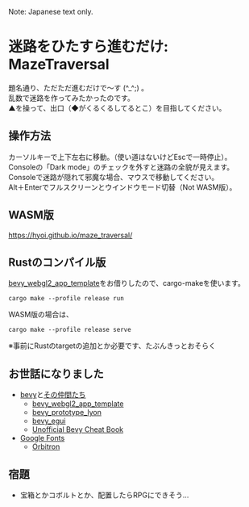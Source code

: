 Note: Japanese text only.

# 迷路をひたすら進むだけ: MazeTraversal
題名通り、ただただ進むだけで～す (^_^;) 。  
乱数で迷路を作ってみたかったのです。  
▲を操って、出口（◆がくるくるしてるとこ）を目指してください。
## 操作方法
カーソルキーで上下左右に移動。（使い道はないけどEscで一時停止）。   
Consoleの「Dark mode」のチェックを外すと迷路の全貌が見えます。  
Consoleで迷路が隠れて邪魔な場合、マウスで移動してください。  
Alt＋Enterでフルスクリーンとウインドウモード切替（Not WASM版）。  
## WASM版
https://hyoi.github.io/maze_traversal/
## Rustのコンパイル版
[bevy_webgl2_app_template](https://github.com/mrk-its/bevy_webgl2_app_template)をお借りしたので、cargo-makeを使います。   
```
cargo make --profile release run    
```
WASM版の場合は、
```
cargo make --profile release serve
```
※事前にRustのtargetの追加とか必要です、たぶんきっとおそらく
## お世話になりました
- [bevy](https://bevyengine.org/)と[その仲間たち](https://crates.io/search?q=bevy)
  - [bevy_webgl2_app_template](https://github.com/mrk-its/bevy_webgl2_app_template)
  - [bevy_prototype_lyon](https://github.com/Nilirad/bevy_prototype_lyon/)
  - [bevy_egui](https://github.com/mvlabat/bevy_egui)
  - [Unofficial Bevy Cheat Book](https://bevy-cheatbook.github.io/)
- [Google Fonts](https://fonts.google.com/)
  - [Orbitron](https://fonts.google.com/specimen/Orbitron)
## 宿題
- 宝箱とかコボルトとか、配置したらRPGにできそう…
